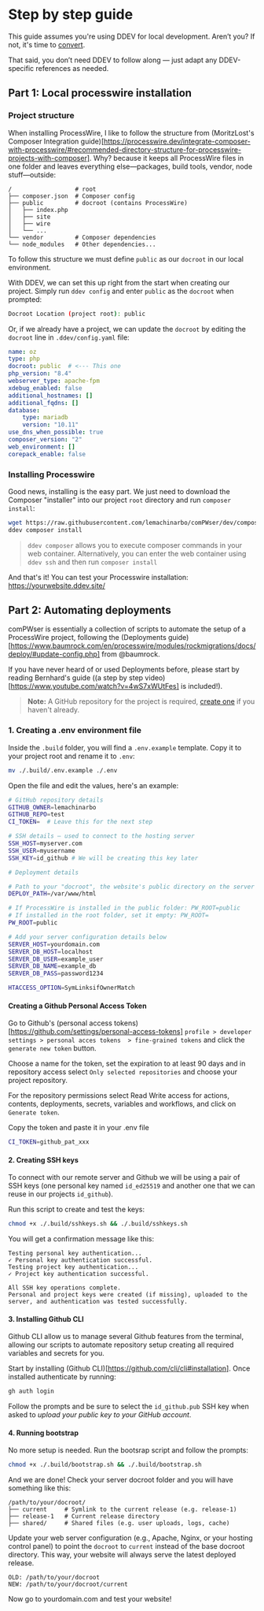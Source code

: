 # Step by step guide

This guide assumes you're using DDEV for local development. Aren’t you? If not, it's time to [convert](https://ddev.com/get-started/).

That said, you don’t need DDEV to follow along — just adapt any DDEV-specific references as needed.

## Part 1: Local processwire installation

### Project structure

When installing ProcessWire, I like to follow the structure from (MoritzLost's Composer Integration guide)[https://processwire.dev/integrate-composer-with-processwire/#recommended-directory-structure-for-processwire-projects-with-composer]. Why? because it keeps all ProcessWire files in one folder and leaves everything else—packages, build tools, vendor, node stuff—outside: 

```
/                  # root
├── composer.json  # Composer config
├── public         # docroot (contains ProcessWire)
│   ├── index.php
│   ├── site       
│   ├── wire       
│   └── ...
└── vendor         # Composer dependencies
└── node_modules   # Other dependencies...
```

To follow this structure we must define `public` as our `docroot` in our local environment. 

With DDEV, we can set this up right from the start when creating our project. Simply run `ddev config` and enter `public` as the `docroot` when prompted:

```sh
Docroot Location (project root): public
```

Or, if we already have a project, we can update the `docroot` by editing the `docroot` line in `.ddev/config.yaml` file:

```yaml
name: oz
type: php
docroot: public  # <--- This one
php_version: "8.4"
webserver_type: apache-fpm
xdebug_enabled: false
additional_hostnames: []
additional_fqdns: []
database:
    type: mariadb
    version: "10.11"
use_dns_when_possible: true
composer_version: "2"
web_environment: []
corepack_enable: false
```

### Installing Processwire

Good news, installing is the easy part. We just need to download the Composer "installer" into our project `root` directory and run `composer install`:

```bash
wget https://raw.githubusercontent.com/lemachinarbo/comPWser/dev/composer.json
ddev composer install
```

> `ddev composer` allows you to execute composer commands in your web container. Alternatively, you can enter the web container using `ddev ssh` and then run `composer install` 

And that's it! You can test your Processwire installation: https://yourwebsite.ddev.site/

## Part 2: Automating deployments

comPWser is essentially a collection of scripts to automate the setup of a ProcessWire project, following the (Deployments guide)[https://www.baumrock.com/en/processwire/modules/rockmigrations/docs/deploy/#update-config.php] from @baumrock.

If you have never heard of or used Deployments before, please start by reading Bernhard's guide ((a step by step video)[https://www.youtube.com/watch?v=4wS7xWUtFes] is included!). 

> **Note:** A GitHub repository for the project is required, [create one](https://github.com/new) if you haven't already.


### 1. Creating a .env environment file

Inside the `.build` folder, you will find a `.env.example` template. Copy it to your project root and rename it to `.env`:

```sh
mv ./.build/.env.example ./.env
```

Open the file and edit the values, here's an example:

```sh
# GitHub repository details
GITHUB_OWNER=lemachinarbo
GITHUB_REPO=test
CI_TOKEN=  # Leave this for the next step

# SSH details — used to connect to the hosting server
SSH_HOST=myserver.com
SSH_USER=myusername
SSH_KEY=id_github # We will be creating this key later

# Deployment details

# Path to your "docroot", the website's public directory on the server 
DEPLOY_PATH=/var/www/html

# If ProcessWire is installed in the public folder: PW_ROOT=public
# If installed in the root folder, set it empty: PW_ROOT=
PW_ROOT=public

# Add your server configuration details below
SERVER_HOST=yourdomain.com
SERVER_DB_HOST=localhost
SERVER_DB_USER=example_user
SERVER_DB_NAME=example_db
SERVER_DB_PASS=password1234

HTACCESS_OPTION=SymLinksifOwnerMatch
```

#### Creating a Github Personal Access Token

Go to Github's (personal access tokens)[https://github.com/settings/personal-access-tokens]  `profile > developer settings > personal acces tokens  > fine-grained tokens` and click the `generate new token` button.

Choose a name for the token, set the expiration to at least 90 days and in repository access select `Only selected repositories` and choose your project repository.

For the repository permissions select Read Write access for actions, contents, deployments, secrets, variables and workflows, and click on `Generate token`.

Copy the token and paste it in your .env file

```sh
CI_TOKEN=github_pat_xxx
```


#### 2. Creating SSH keys

To connect with our remote server and Github we will be using a pair of SSH keys (one personal key named `id_ed25519` and another one that we can reuse in our projects `id_github`). 

Run this script to create and test the keys:

```sh
chmod +x ./.build/sshkeys.sh && ./.build/sshkeys.sh
```

You will get a confirmation message like this:
```
Testing personal key authentication...
✓ Personal key authentication successful.
Testing project key authentication...
✓ Project key authentication successful.

All SSH key operations complete.
Personal and project keys were created (if missing), uploaded to the server, and authentication was tested successfully.
```

#### 3. Installing Github CLI

Github CLI allow us to manage several Github features from the terminal, allowing our scripts to automate repository setup creating all required variables and secrets for you.

Start by installing (Github CLI)[https://github.com/cli/cli#installation]. Once installed authenticate by running:

```sh
gh auth login
```

Follow the prompts and be sure to select the `id_github.pub` SSH key when asked to *upload your public key to your GitHub account*.


#### 4. Running bootstrap

No more setup is needed. Run the bootsrap script and follow the prompts:

```sh
chmod +x ./.build/bootstrap.sh && ./.build/bootstrap.sh
```

And we are done! Check your server docroot folder and you will have something like this:

```
/path/to/your/docroot/
├── current     # Symlink to the current release (e.g. release-1)
├── release-1   # Current release directory
├── shared/     # Shared files (e.g. user uploads, logs, cache)
```

Update your web server configuration (e.g., Apache, Nginx, or your hosting control panel) to point the `docroot` to `current` instead of the base docroot directory. This way, your website will always serve the latest deployed release. 

```
OLD: /path/to/your/docroot
NEW: /path/to/your/docroot/current
```

Now go to yourdomain.com and test your website!